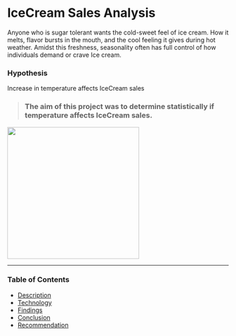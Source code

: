 # IceCream Sales Analysis
 
Anyone who is sugar tolerant wants the cold-sweet feel of ice cream. How it melts, flavor bursts in the mouth, and the cool feeling it gives during hot weather. Amidst this freshness, seasonality often has full control of how individuals demand or crave Ice cream.

### Hypothesis
Increase in temperature affects IceCream sales

> ### The aim of this project was to determine statistically if temperature affects IceCream sales.

<img src="https://user-images.githubusercontent.com/93320956/171830868-18bee4f0-ee56-4a6e-8533-b49dbb2511c2.png" width="300" height="300">

---
### Table of Contents
* [Description](https://github.com/HabibatTheAnalyst/IceCream-Sales-Analysis/edit/main/README.md#description)
* [Technology](https://github.com/HabibatTheAnalyst/IceCream-Sales-Analysis/edit/main/README.md#technology)
* [Findings](https://github.com/HabibatTheAnalyst/IceCream-Sales-Analysis/edit/main/README.md#findings)
* [Conclusion](https://github.com/HabibatTheAnalyst/IceCream-Sales-Analysis/edit/main/README.md#conclusion)
* [Recommendation](https://github.com/HabibatTheAnalyst/IceCream-Sales-Analysis/edit/main/README.md#recommendation)
 